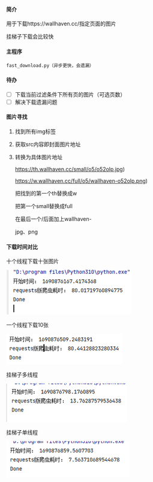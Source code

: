 #### 简介

用于下载https://wallhaven.cc/指定页面的图片

挂梯子下载会比较快

#### 主程序

```
fast_download.py（异步更快，会遗漏）
```

#### 待办

- [ ] 下载当前过滤条件下所有页的图片（可选页数）
- [ ] 解决下载遗漏问题

#### 图片寻找

1. 找到所有img标签

2. 获取src内容即封面图片地址

3. 转换为具体图片地址

   https://th.wallhaven.cc/small/o5/o52olp.jpg) 

   https://w.wallhaven.cc/full/o5/wallhaven-o52olp.png) 

   把找到的第一个th替换成w

   把第一个small替换成full

   在最后一个/后面加上wallhaven-

   jpg、png



#### 下载时间对比


十个线程下载十张图片

![1690876418271](readme.assets/1690876418271.png)





一个线程下载10张

![1690876792131](readme.assets/1690876792131.png)



挂梯子多线程

![1690876834853](readme.assets/1690876834853.png)

挂梯子单线程

![1690876888396](readme.assets/1690876888396.png)